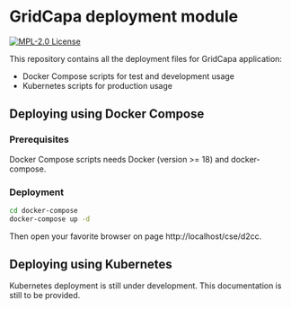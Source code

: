 # GridCapa deployment module
[![MPL-2.0 License](https://img.shields.io/badge/license-MPL_2.0-blue.svg)](https://www.mozilla.org/en-US/MPL/2.0/)

This repository contains all the deployment files for GridCapa application:

- Docker Compose scripts for test and development usage
- Kubernetes scripts for production usage

## Deploying using Docker Compose

### Prerequisites

Docker Compose scripts needs Docker (version >= 18) and docker-compose.

### Deployment

```bash
cd docker-compose
docker-compose up -d
```

Then open your favorite browser on page http://localhost/cse/d2cc.

## Deploying using Kubernetes

Kubernetes deployment is still under development. This documentation is still to be provided.
